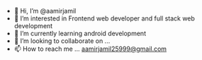 - 👋 Hi, I’m @aamirjamil
- 👀 I’m interested in Frontend web developer and full stack web development
- 🌱 I’m currently learning android development
- 💞️ I’m looking to collaborate on ...
- 📫 How to reach me ... aamirjamil25999@gmail.com

<!---
aamirjamil25999/aamirjamil25999 is a ✨ special ✨ repository because its `README.md` (this file) appears on your GitHub profile.
You can click the Preview link to take a look at your changes.
--->
